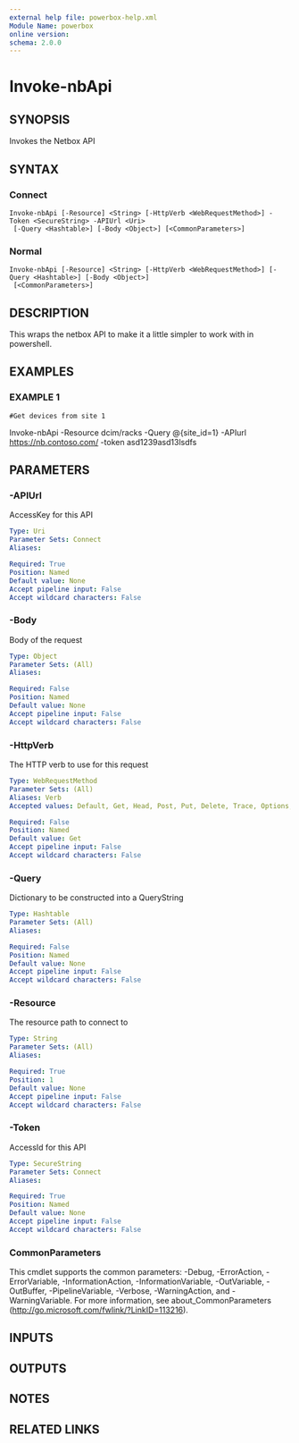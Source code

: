 ```yaml
---
external help file: powerbox-help.xml
Module Name: powerbox
online version:
schema: 2.0.0
---
```


# Invoke-nbApi

## SYNOPSIS
Invokes the Netbox API

## SYNTAX

### Connect
```
Invoke-nbApi [-Resource] <String> [-HttpVerb <WebRequestMethod>] -Token <SecureString> -APIUrl <Uri>
 [-Query <Hashtable>] [-Body <Object>] [<CommonParameters>]
```

### Normal
```
Invoke-nbApi [-Resource] <String> [-HttpVerb <WebRequestMethod>] [-Query <Hashtable>] [-Body <Object>]
 [<CommonParameters>]
```

## DESCRIPTION
This wraps the netbox API to make it a little simpler to work with in powershell.

## EXAMPLES

### EXAMPLE 1
```
#Get devices from site 1
```

Invoke-nbApi -Resource dcim/racks -Query @{site_id=1} -APIurl https://nb.contoso.com/ -token asd1239asd13lsdfs

## PARAMETERS

### -APIUrl
AccessKey for this API

```yaml
Type: Uri
Parameter Sets: Connect
Aliases:

Required: True
Position: Named
Default value: None
Accept pipeline input: False
Accept wildcard characters: False
```

### -Body
Body of the request

```yaml
Type: Object
Parameter Sets: (All)
Aliases:

Required: False
Position: Named
Default value: None
Accept pipeline input: False
Accept wildcard characters: False
```

### -HttpVerb
The HTTP verb to use for this request

```yaml
Type: WebRequestMethod
Parameter Sets: (All)
Aliases: Verb
Accepted values: Default, Get, Head, Post, Put, Delete, Trace, Options, Merge, Patch

Required: False
Position: Named
Default value: Get
Accept pipeline input: False
Accept wildcard characters: False
```

### -Query
Dictionary to be constructed into a QueryString

```yaml
Type: Hashtable
Parameter Sets: (All)
Aliases:

Required: False
Position: Named
Default value: None
Accept pipeline input: False
Accept wildcard characters: False
```

### -Resource
The resource path to connect to

```yaml
Type: String
Parameter Sets: (All)
Aliases:

Required: True
Position: 1
Default value: None
Accept pipeline input: False
Accept wildcard characters: False
```

### -Token
AccessId for this API

```yaml
Type: SecureString
Parameter Sets: Connect
Aliases:

Required: True
Position: Named
Default value: None
Accept pipeline input: False
Accept wildcard characters: False
```

### CommonParameters
This cmdlet supports the common parameters: -Debug, -ErrorAction, -ErrorVariable, -InformationAction, -InformationVariable, -OutVariable, -OutBuffer, -PipelineVariable, -Verbose, -WarningAction, and -WarningVariable. For more information, see about_CommonParameters (http://go.microsoft.com/fwlink/?LinkID=113216).

## INPUTS

## OUTPUTS

## NOTES

## RELATED LINKS

